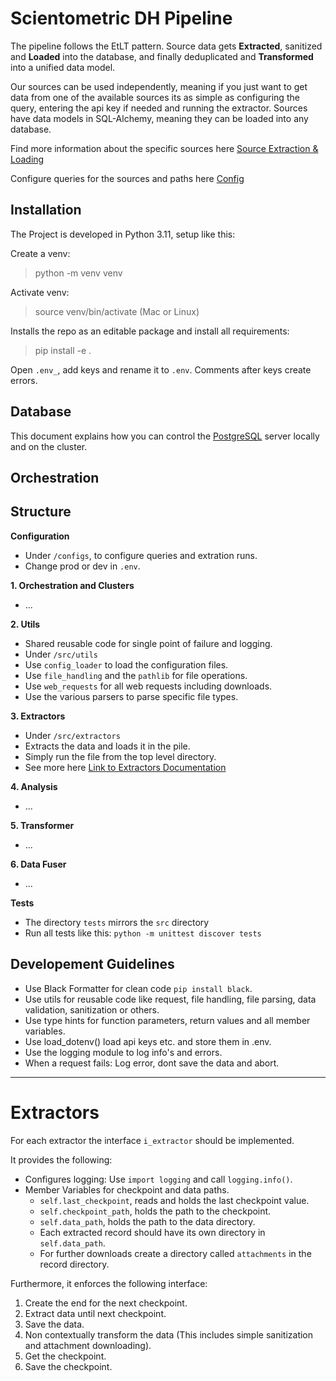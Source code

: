 # Scientometric DH Pipeline

The pipeline follows the EtLT pattern. Source data gets **Extracted**, sanitized and **Loaded** into the database, and finally deduplicated and **Transformed** into a unified data model.

Our sources can be used independently, meaning if you just want to get data from one of the available sources its as simple as configuring the query, entering the api key if needed and running the extractor. 
Sources have data models in SQL-Alchemy, meaning they can be loaded into any database.

Find more information about the specific sources here [Source Extraction & Loading](src/sources/README.md)

Configure queries for the sources and paths here [Config](config/README.md)

## Installation

The Project is developed in Python 3.11, setup like this:

Create a venv:

> python -m venv venv

Activate venv:

> source venv/bin/activate (Mac or Linux)

Installs the repo as an editable package and install all requirements:

> pip install -e .

Open `.env_`, add keys and rename it to `.env`. Comments after keys create errors.

## Database 

This document explains how you can control the [PostgreSQL](sql/README.md) server locally and on the cluster.

## Orchestration

## Structure

**Configuration**

- Under `/configs`, to configure queries and extration runs.
- Change prod or dev in `.env`.

**1. Orchestration and Clusters**

- ...

**2. Utils**

- Shared reusable code for single point of failure and logging.
- Under `/src/utils`
- Use `config_loader` to load the configuration files.
- Use `file_handling` and the `pathlib` for file operations.
- Use `web_requests` for all web requests including downloads.
- Use the various parsers to parse specific file types.

**3. Extractors**

- Under `/src/extractors`
- Extracts the data and loads it in the pile.
- Simply run the file from the top level directory.
- See more here [Link to Extractors Documentation](src/extractors/README.md)

**4. Analysis**

- ...

**5. Transformer**

- ...

**6. Data Fuser**

- ...

**Tests**

- The directory `tests` mirrors the `src` directory
- Run all tests like this: `python -m unittest discover tests`


## Developement Guidelines

- Use Black Formatter for clean code `pip install black`.
- Use utils for reusable code like request, file handling, file parsing, data validation, sanitization or others.
- Use type hints for function parameters, return values and all member variables.
- Use load_dotenv() load api keys etc. and store them in .env.
- Use the logging module to log info's and errors.
- When a request fails: Log error, dont save the data and abort.


-----

# Extractors

For each extractor the interface `i_extractor` should be implemented.

It provides the following:

* Configures logging: Use `import logging` and call `logging.info()`.
* Member Variables for checkpoint and data paths.
    * `self.last_checkpoint`, reads and holds the last checkpoint value.
    * `self.checkpoint_path`, holds the path to the checkpoint.
    * `self.data_path`, holds the path to the data directory.
    * Each extracted record should have its own directory in `self.data_path`.
    * For further downloads create a directory called `attachments` in the record directory.

Furthermore, it enforces the following interface:

1. Create the end for the next checkpoint.
2. Extract data until next checkpoint.
3. Save the data.
4. Non contextually transform the data (This includes simple sanitization and attachment downloading).
5. Get the checkpoint.
6. Save the checkpoint.